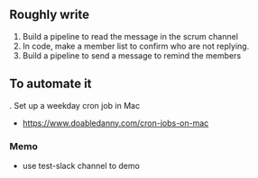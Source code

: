 ## Roughly write
1. Build a pipeline to read the message in the scrum channel
2. In code, make a member list to confirm who are not replying.
3. Build a pipeline to send a message to remind the members

## To automate it
. Set up a weekday cron job in Mac
  - https://www.doabledanny.com/cron-jobs-on-mac


### Memo
- use test-slack channel to demo